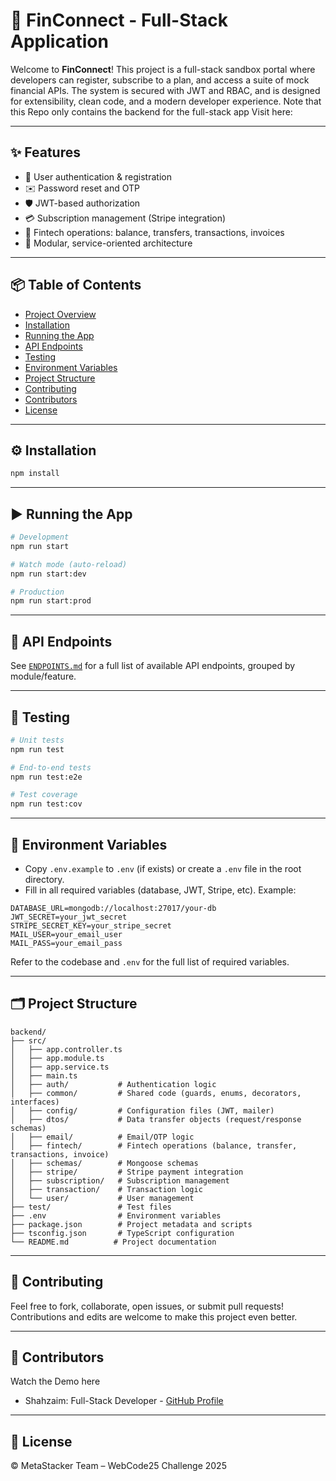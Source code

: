 # 🚀 FinConnect - Full-Stack Application

Welcome to **FinConnect**! This project is a full-stack sandbox portal where developers can register, subscribe to a plan, and access a suite of mock financial APIs. The system is secured with JWT and RBAC, and is designed for extensibility, clean code, and a modern developer experience. Note that this Repo only contains the backend for the full-stack app Visit here:

---

## ✨ Features
- 🔐 User authentication & registration
- ✉️ Password reset and OTP
- 🛡️ JWT-based authorization
- 💳 Subscription management (Stripe integration)
- 💸 Fintech operations: balance, transfers, transactions, invoices
- 🧩 Modular, service-oriented architecture

---

## 📦 Table of Contents
- [Project Overview](#project-overview)
- [Installation](#installation)
- [Running the App](#running-the-app)
- [API Endpoints](#api-endpoints)
- [Testing](#testing)
- [Environment Variables](#environment-variables)
- [Project Structure](#project-structure)
- [Contributing](#contributing)
- [Contributors](#contributors)
- [License](#license)

---

## ⚙️ Installation

```bash
npm install
```

---

## ▶️ Running the App

```bash
# Development
npm run start

# Watch mode (auto-reload)
npm run start:dev

# Production
npm run start:prod
```

---

## 📑 API Endpoints
See [`ENDPOINTS.md`](./ENDPOINTS.md) for a full list of available API endpoints, grouped by module/feature.

---

## 🧪 Testing

```bash
# Unit tests
npm run test

# End-to-end tests
npm run test:e2e

# Test coverage
npm run test:cov
```

---

## 🔑 Environment Variables
- Copy `.env.example` to `.env` (if exists) or create a `.env` file in the root directory.
- Fill in all required variables (database, JWT, Stripe, etc). Example:

```
DATABASE_URL=mongodb://localhost:27017/your-db
JWT_SECRET=your_jwt_secret
STRIPE_SECRET_KEY=your_stripe_secret
MAIL_USER=your_email_user
MAIL_PASS=your_email_pass
```

Refer to the codebase and `.env` for the full list of required variables.

---

## 🗂️ Project Structure

```
backend/
├── src/
│   ├── app.controller.ts
│   ├── app.module.ts
│   ├── app.service.ts
│   ├── main.ts
│   ├── auth/           # Authentication logic
│   ├── common/         # Shared code (guards, enums, decorators, interfaces)
│   ├── config/         # Configuration files (JWT, mailer)
│   ├── dtos/           # Data transfer objects (request/response schemas)
│   ├── email/          # Email/OTP logic
│   ├── fintech/        # Fintech operations (balance, transfer, transactions, invoice)
│   ├── schemas/        # Mongoose schemas
│   ├── stripe/         # Stripe payment integration
│   ├── subscription/   # Subscription management
│   ├── transaction/    # Transaction logic
│   └── user/           # User management
├── test/               # Test files
├── .env                # Environment variables
├── package.json        # Project metadata and scripts
├── tsconfig.json       # TypeScript configuration
└── README.md          # Project documentation
```

---

## 🤝 Contributing
Feel free to fork, collaborate, open issues, or submit pull requests! Contributions and edits are welcome to make this project even better.

---

## 👥 Contributors
Watch the Demo here
- Shahzaim: Full-Stack Developer - [GitHub Profile](https://github.com/Shahzaim84/webkode-backend)

---

## 📄 License
© MetaStacker Team – WebCode25 Challenge 2025
